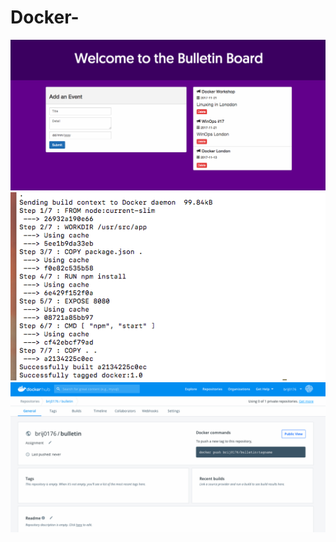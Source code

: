 # Docker-
![](https://raw.githubusercontent.com/brijthota/Docker-/master/screen%20shots/Screen%20Shot%202020-03-09%20at%207.22.51%20PM.png)
![](https://raw.githubusercontent.com/brijthota/Docker-/master/screen%20shots/Screen%20Shot%202020-03-09%20at%207.36.58%20PM.png)
![](https://raw.githubusercontent.com/brijthota/Docker-/master/screen%20shots/Screen%20Shot%202020-03-09%20at%207.54.14%20PM.png)
